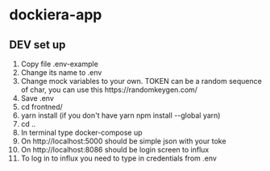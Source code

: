 # dockiera-app

## DEV set up
<ol>
  <li>Copy file .env-example</li>
  <li>Change its name to .env</li>
  <li>Change mock variables to your own. TOKEN can be a random sequence of char, you can use this https://randomkeygen.com/</li>
  <li>Save .env</li>
  <li> cd frontned/ </li>
  <li> yarn install (if you don't have yarn npm install --global yarn) </li>
  <li> cd .. </li>
  <li>In terminal type docker-compose up</li>
  <li>On http://localhost:5000 should be simple json with your toke</li>
  <li>On http://localhost:8086 should be login screen to influx</li>
  <li>To log in to influx you need to type in credentials from .env</li>
</ol>
